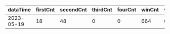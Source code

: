 |dataTime|firstCnt|secondCnt|thirdCnt|fourCnt|winCnt|vrate|wrate|
|-|-|-|-|-|-|-|-|
|2023-05-19|18|48|0|0|664|0%|0%|